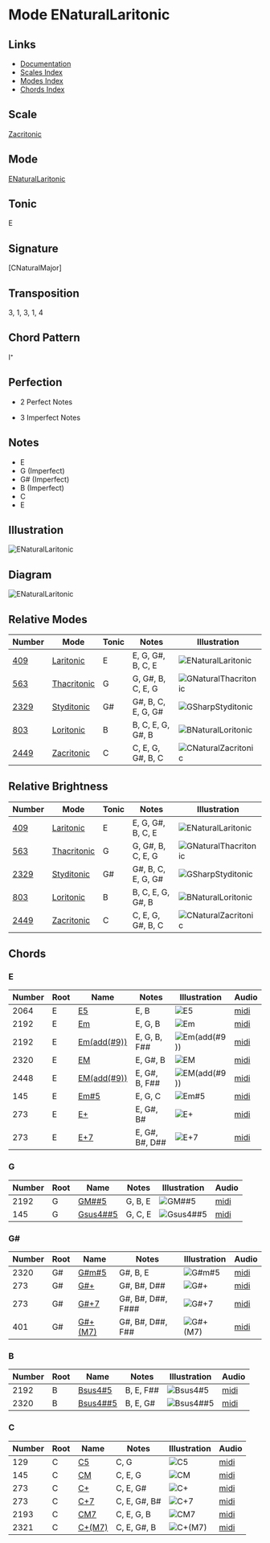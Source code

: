 # Mode ENaturalLaritonic

## Links

- [Documentation](README.md)
- [Scales Index](Scales.md)
- [Modes Index](Modes.md)
- [Chords Index](Chords.md)

## Scale

[Zacritonic](ScaleZacritonic.md)

## Mode

[ENaturalLaritonic](ModeENaturalLaritonic.md)

## Tonic

E

## Signature

[CNaturalMajor]

## Transposition

3, 1, 3, 1, 4

## Chord Pattern

I⁺

## Perfection

 - 2 Perfect Notes

 - 3 Imperfect Notes

## Notes

- E
- G (Imperfect)
- G# (Imperfect)
- B (Imperfect)
- C
- E

## Illustration

![ENaturalLaritonic](ModeENaturalLaritonic.png)

## Diagram

![ENaturalLaritonic](CircleModeENaturalLaritonic.png)

## Relative Modes

| Number | Mode | Tonic | Notes | Illustration |
|--------|------|-------|-------|--------------|
| [409](https://ianring.com/musictheory/scales/409) | [Laritonic](ModeLaritonic.md) | E | E, G, G#, B, C, E | ![ENaturalLaritonic](ModeENaturalLaritonic.png) |
| [563](https://ianring.com/musictheory/scales/563) | [Thacritonic](ModeThacritonic.md) | G | G, G#, B, C, E, G | ![GNaturalThacritonic](ModeGNaturalThacritonic.png) |
| [2329](https://ianring.com/musictheory/scales/2329) | [Styditonic](ModeStyditonic.md) | G# | G#, B, C, E, G, G# | ![GSharpStyditonic](ModeGSharpStyditonic.png) |
| [803](https://ianring.com/musictheory/scales/803) | [Loritonic](ModeLoritonic.md) | B | B, C, E, G, G#, B | ![BNaturalLoritonic](ModeBNaturalLoritonic.png) |
| [2449](https://ianring.com/musictheory/scales/2449) | [Zacritonic](ModeZacritonic.md) | C | C, E, G, G#, B, C | ![CNaturalZacritonic](ModeCNaturalZacritonic.png) |
## Relative Brightness

| Number | Mode | Tonic | Notes | Illustration |
|--------|------|-------|-------|--------------|
| [409](https://ianring.com/musictheory/scales/409) | [Laritonic](ModeLaritonic.md) | E | E, G, G#, B, C, E | ![ENaturalLaritonic](CircleModeENaturalLaritonic.png) |
| [563](https://ianring.com/musictheory/scales/563) | [Thacritonic](ModeThacritonic.md) | G | G, G#, B, C, E, G | ![GNaturalThacritonic](CircleModeGNaturalThacritonic.png) |
| [2329](https://ianring.com/musictheory/scales/2329) | [Styditonic](ModeStyditonic.md) | G# | G#, B, C, E, G, G# | ![GSharpStyditonic](CircleModeGSharpStyditonic.png) |
| [803](https://ianring.com/musictheory/scales/803) | [Loritonic](ModeLoritonic.md) | B | B, C, E, G, G#, B | ![BNaturalLoritonic](CircleModeBNaturalLoritonic.png) |
| [2449](https://ianring.com/musictheory/scales/2449) | [Zacritonic](ModeZacritonic.md) | C | C, E, G, G#, B, C | ![CNaturalZacritonic](CircleModeCNaturalZacritonic.png) |

## Chords

### E

| Number | Root | Name | Notes | Illustration | Audio |
|--------|------|------|-------|--------------|-------|
| 2064 | E | [E5](ChordENaturalPowerChord.md) | E, B | ![E5](ChordENaturalPowerChordRootPosition.png) | [midi](ChordENaturalPowerChordRootPosition.mid) |
| 2192 | E | [Em](ChordENaturalMinor.md) | E, G, B | ![Em](ChordENaturalMinorRootPosition.png) | [midi](ChordENaturalMinorRootPosition.mid) |
| 2192 | E | [Em(add(#9))](ChordENaturalMinorAddSharpNinth.md) | E, G, B, F## | ![Em(add(#9))](ChordENaturalMinorAddSharpNinthRootPosition.png) | [midi](ChordENaturalMinorAddSharpNinthRootPosition.mid) |
| 2320 | E | [EM](ChordENaturalMajor.md) | E, G#, B | ![EM](ChordENaturalMajorRootPosition.png) | [midi](ChordENaturalMajorRootPosition.mid) |
| 2448 | E | [EM(add(#9))](ChordENaturalMajorAddSharpNinth.md) | E, G#, B, F## | ![EM(add(#9))](ChordENaturalMajorAddSharpNinthRootPosition.png) | [midi](ChordENaturalMajorAddSharpNinthRootPosition.mid) |
| 145 | E | [Em#5](ChordENaturalMinorSharpFifth.md) | E, G, C | ![Em#5](ChordENaturalMinorSharpFifthRootPosition.png) | [midi](ChordENaturalMinorSharpFifthRootPosition.mid) |
| 273 | E | [E+](ChordENaturalAugmented.md) | E, G#, B# | ![E+](ChordENaturalAugmentedRootPosition.png) | [midi](ChordENaturalAugmentedRootPosition.mid) |
| 273 | E | [E+7](ChordENaturalAugmentedAugmentedSeventh.md) | E, G#, B#, D## | ![E+7](ChordENaturalAugmentedAugmentedSeventhRootPosition.png) | [midi](ChordENaturalAugmentedAugmentedSeventhRootPosition.mid) |

### G

| Number | Root | Name | Notes | Illustration | Audio |
|--------|------|------|-------|--------------|-------|
| 2192 | G | [GM##5](ChordGNaturalMajorDoubleSharpFifth.md) | G, B, E | ![GM##5](ChordGNaturalMajorDoubleSharpFifthRootPosition.png) | [midi](ChordGNaturalMajorDoubleSharpFifthRootPosition.mid) |
| 145 | G | [Gsus4##5](ChordGNaturalSuspendedFourthDoubleSharpFifth.md) | G, C, E | ![Gsus4##5](ChordGNaturalSuspendedFourthDoubleSharpFifthRootPosition.png) | [midi](ChordGNaturalSuspendedFourthDoubleSharpFifthRootPosition.mid) |

### G#

| Number | Root | Name | Notes | Illustration | Audio |
|--------|------|------|-------|--------------|-------|
| 2320 | G# | [G#m#5](ChordGSharpMinorSharpFifth.md) | G#, B, E | ![G#m#5](ChordGSharpMinorSharpFifthRootPosition.png) | [midi](ChordGSharpMinorSharpFifthRootPosition.mid) |
| 273 | G# | [G#+](ChordGSharpAugmented.md) | G#, B#, D## | ![G#+](ChordGSharpAugmentedRootPosition.png) | [midi](ChordGSharpAugmentedRootPosition.mid) |
| 273 | G# | [G#+7](ChordGSharpAugmentedAugmentedSeventh.md) | G#, B#, D##, F### | ![G#+7](ChordGSharpAugmentedAugmentedSeventhRootPosition.png) | [midi](ChordGSharpAugmentedAugmentedSeventhRootPosition.mid) |
| 401 | G# | [G#+(M7)](ChordGSharpAugmentedMajorSeventh.md) | G#, B#, D##, F## | ![G#+(M7)](ChordGSharpAugmentedMajorSeventhRootPosition.png) | [midi](ChordGSharpAugmentedMajorSeventhRootPosition.mid) |

### B

| Number | Root | Name | Notes | Illustration | Audio |
|--------|------|------|-------|--------------|-------|
| 2192 | B | [Bsus4#5](ChordBNaturalSuspendedFourthSharpFifth.md) | B, E, F## | ![Bsus4#5](ChordBNaturalSuspendedFourthSharpFifthRootPosition.png) | [midi](ChordBNaturalSuspendedFourthSharpFifthRootPosition.mid) |
| 2320 | B | [Bsus4##5](ChordBNaturalSuspendedFourthDoubleSharpFifth.md) | B, E, G# | ![Bsus4##5](ChordBNaturalSuspendedFourthDoubleSharpFifthRootPosition.png) | [midi](ChordBNaturalSuspendedFourthDoubleSharpFifthRootPosition.mid) |

### C

| Number | Root | Name | Notes | Illustration | Audio |
|--------|------|------|-------|--------------|-------|
| 129 | C | [C5](ChordCNaturalPowerChord.md) | C, G | ![C5](ChordCNaturalPowerChordRootPosition.png) | [midi](ChordCNaturalPowerChordRootPosition.mid) |
| 145 | C | [CM](ChordCNaturalMajor.md) | C, E, G | ![CM](ChordCNaturalMajorRootPosition.png) | [midi](ChordCNaturalMajorRootPosition.mid) |
| 273 | C | [C+](ChordCNaturalAugmented.md) | C, E, G# | ![C+](ChordCNaturalAugmentedRootPosition.png) | [midi](ChordCNaturalAugmentedRootPosition.mid) |
| 273 | C | [C+7](ChordCNaturalAugmentedAugmentedSeventh.md) | C, E, G#, B# | ![C+7](ChordCNaturalAugmentedAugmentedSeventhRootPosition.png) | [midi](ChordCNaturalAugmentedAugmentedSeventhRootPosition.mid) |
| 2193 | C | [CM7](ChordCNaturalMajorSeventh.md) | C, E, G, B | ![CM7](ChordCNaturalMajorSeventhRootPosition.png) | [midi](ChordCNaturalMajorSeventhRootPosition.mid) |
| 2321 | C | [C+(M7)](ChordCNaturalAugmentedMajorSeventh.md) | C, E, G#, B | ![C+(M7)](ChordCNaturalAugmentedMajorSeventhRootPosition.png) | [midi](ChordCNaturalAugmentedMajorSeventhRootPosition.mid) |

